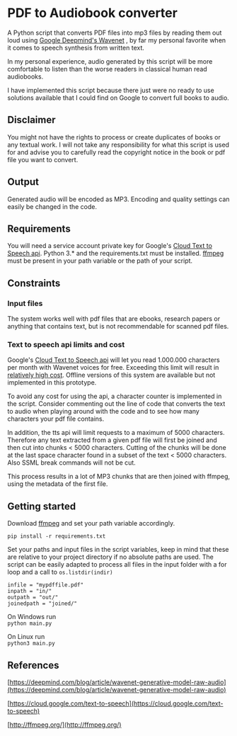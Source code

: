 # PDF to Audiobook converter
A Python script that converts PDF files into mp3 files by reading them out loud
using [Google Deepmind's Wavenet](https://deepmind.com/blog/article/wavenet-generative-model-raw-audio) 
, by far my personal favorite when it comes to
speech synthesis from written text.

In my personal experience, audio generated by this script will be more comfortable
to listen than the worse readers in classical human read audiobooks.

I have implemented this script because there just were no ready to use solutions available that I could
find on Google to convert full books to audio.

## Disclaimer
You might not have the rights to process or create duplicates of books or any textual work. I will not take 
any responsibility for what this script is used for and advise you to carefully read the copyright notice
in the book or pdf file you want to convert. 

## Output
Generated audio will be encoded as MP3. Encoding and quality settings can 
easily be changed in the code.

## Requirements
You will need a service account private key for Google's [Cloud Text to Speech api](https://cloud.google.com/text-to-speech).
Python 3.* and the requirements.txt must be installed.
[ffmpeg](http://ffmpeg.org/) must be present in your path variable or the path of your script.

## Constraints
### Input files
The system works well with pdf files that are ebooks, research papers or anything that contains text,
but is not recommendable for scanned pdf files. 

### Text to speech api limits and cost
Google's [Cloud Text to Speech api](https://cloud.google.com/text-to-speech) will let you read 1.000.000
characters per month with Wavenet voices for free.
Exceeding this limit will result in [relatively high cost](https://cloud.google.com/text-to-speech/pricing).
Offline versions of this system are available but not implemented in this prototype.

To avoid any cost for using the api, a character counter is implemented in the script.
Consider commenting out the line of code that converts the text to audio when playing
around with the code and to see how many characters your pdf file contains.

In addition, the tts api will limit requests to a maximum of 5000 characters. Therefore any text extracted from
a given pdf file will first be joined and then cut into chunks < 5000 characters. Cutting of the chunks will be done 
at the last space character found in a subset of the text < 5000 characters. Also SSML break commands will not be cut.

This process results in a lot of MP3 chunks that are then joined with ffmpeg, using the metadata of the first file.

## Getting started

Download [ffmpeg](http://ffmpeg.org/) and set your path variable accordingly.

`pip install -r requirements.txt`

Set your paths and input files in the script variables, keep in mind that these are relative to your project directory
if no absolute paths are used. The script can be easily adapted to process all files in the input folder with a for loop
and a call to `os.listdir(indir)`

`infile = "mypdffile.pdf"`  
`inpath = "in/"`  
`outpath = "out/"`  
`joinedpath = "joined/"`

On Windows run  
`python main.py`

On Linux run  
`python3 main.py`

## References
 [https://deepmind.com/blog/article/wavenet-generative-model-raw-audio](https://deepmind.com/blog/article/wavenet-generative-model-raw-audio) 
 
 [https://cloud.google.com/text-to-speech](https://cloud.google.com/text-to-speech)
  
 [http://ffmpeg.org/](http://ffmpeg.org/) 
